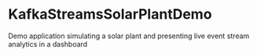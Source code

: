 # KafkaStreamsSolarPlantDemo
Demo application simulating a solar plant and presenting live event stream analytics in a dashboard
